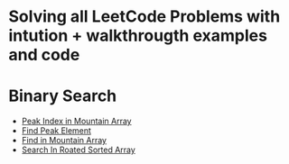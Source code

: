 # Solving all LeetCode Problems with intution + walkthrougth examples and code

# Binary Search
- [Peak Index in Mountain Array](./PeakIndexOfMountainArray)
- [Find Peak Element](./FindPeakElement)
- [Find in Mountain Array](./FindMountainArray/)
- [Search In Roated Sorted Array]()